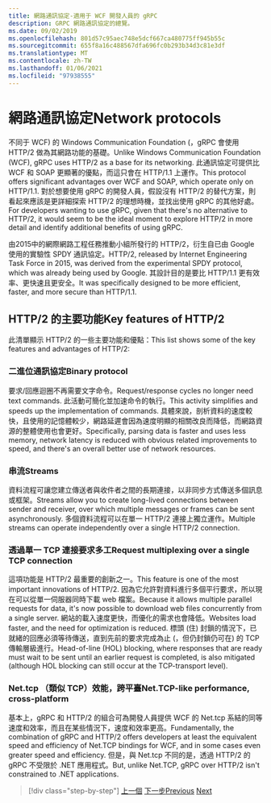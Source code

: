 ```yaml
---
title: 網路通訊協定-適用于 WCF 開發人員的 gRPC
description: GRPC 網路通訊協定的總覽。
ms.date: 09/02/2019
ms.openlocfilehash: 801d57c95aec748e5dcf667ca480775ff945b55c
ms.sourcegitcommit: 655f8a16c488567dfa696fc0b293b34d3c81e3df
ms.translationtype: MT
ms.contentlocale: zh-TW
ms.lasthandoff: 01/06/2021
ms.locfileid: "97938555"
---
```

# <a name="network-protocols"></a><span data-ttu-id="c72d6-103">網路通訊協定</span><span class="sxs-lookup"><span data-stu-id="c72d6-103">Network protocols</span></span>

<span data-ttu-id="c72d6-104">不同于 WCF) 的 Windows Communication Foundation (，gRPC 會使用 HTTP/2 做為其網路功能的基礎。</span><span class="sxs-lookup"><span data-stu-id="c72d6-104">Unlike Windows Communication Foundation (WCF), gRPC uses HTTP/2 as a base for its networking.</span></span> <span data-ttu-id="c72d6-105">此通訊協定可提供比 WCF 和 SOAP 更顯著的優點，而這只會在 HTTP/1.1 上運作。</span><span class="sxs-lookup"><span data-stu-id="c72d6-105">This protocol offers significant advantages over WCF and SOAP, which operate only on HTTP/1.1.</span></span> <span data-ttu-id="c72d6-106">對於想要使用 gRPC 的開發人員，假設沒有 HTTP/2 的替代方案，則看起來應該是更詳細探索 HTTP/2 的理想時機，並找出使用 gRPC 的其他好處。</span><span class="sxs-lookup"><span data-stu-id="c72d6-106">For developers wanting to use gRPC, given that there's no alternative to HTTP/2, it would seem to be the ideal moment to explore HTTP/2 in more detail and identify additional benefits of using gRPC.</span></span>

<span data-ttu-id="c72d6-107">由2015中的網際網路工程任務推動小組所發行的 HTTP/2，衍生自已由 Google 使用的實驗性 SPDY 通訊協定。</span><span class="sxs-lookup"><span data-stu-id="c72d6-107">HTTP/2, released by Internet Engineering Task Force in 2015, was derived from the experimental SPDY protocol, which was already being used by Google.</span></span> <span data-ttu-id="c72d6-108">其設計目的是要比 HTTP/1.1 更有效率、更快速且更安全。</span><span class="sxs-lookup"><span data-stu-id="c72d6-108">It was specifically designed to be more efficient, faster, and more secure than HTTP/1.1.</span></span>

## <a name="key-features-of-http2"></a><span data-ttu-id="c72d6-109">HTTP/2 的主要功能</span><span class="sxs-lookup"><span data-stu-id="c72d6-109">Key features of HTTP/2</span></span>

<span data-ttu-id="c72d6-110">此清單顯示 HTTP/2 的一些主要功能和優點：</span><span class="sxs-lookup"><span data-stu-id="c72d6-110">This list shows some of the key features and advantages of HTTP/2:</span></span>

### <a name="binary-protocol"></a><span data-ttu-id="c72d6-111">二進位通訊協定</span><span class="sxs-lookup"><span data-stu-id="c72d6-111">Binary protocol</span></span>

<span data-ttu-id="c72d6-112">要求/回應迴圈不再需要文字命令。</span><span class="sxs-lookup"><span data-stu-id="c72d6-112">Request/response cycles no longer need text commands.</span></span> <span data-ttu-id="c72d6-113">此活動可簡化並加速命令的執行。</span><span class="sxs-lookup"><span data-stu-id="c72d6-113">This activity simplifies and speeds up the implementation of commands.</span></span> <span data-ttu-id="c72d6-114">具體來說，剖析資料的速度較快，且使用的記憶體較少，網路延遲會因為速度明顯的相關改良而降低，而網路資源的整體使用也會更好。</span><span class="sxs-lookup"><span data-stu-id="c72d6-114">Specifically, parsing data is faster and uses less memory, network latency is reduced with obvious related improvements to speed, and there's an overall better use of network resources.</span></span>

### <a name="streams"></a><span data-ttu-id="c72d6-115">串流</span><span class="sxs-lookup"><span data-stu-id="c72d6-115">Streams</span></span>

<span data-ttu-id="c72d6-116">資料流程可讓您建立傳送者與收件者之間的長期連接，以非同步方式傳送多個訊息或框架。</span><span class="sxs-lookup"><span data-stu-id="c72d6-116">Streams allow you to create long-lived connections between sender and receiver, over which multiple messages or frames can be sent asynchronously.</span></span> <span data-ttu-id="c72d6-117">多個資料流程可以在單一 HTTP/2 連接上獨立運作。</span><span class="sxs-lookup"><span data-stu-id="c72d6-117">Multiple streams can operate independently over a single HTTP/2 connection.</span></span>

### <a name="request-multiplexing-over-a-single-tcp-connection"></a><span data-ttu-id="c72d6-118">透過單一 TCP 連接要求多工</span><span class="sxs-lookup"><span data-stu-id="c72d6-118">Request multiplexing over a single TCP connection</span></span>

<span data-ttu-id="c72d6-119">這項功能是 HTTP/2 最重要的創新之一。</span><span class="sxs-lookup"><span data-stu-id="c72d6-119">This feature is one of the most important innovations of HTTP/2.</span></span> <span data-ttu-id="c72d6-120">因為它允許對資料進行多個平行要求，所以現在可以從單一伺服器同時下載 web 檔案。</span><span class="sxs-lookup"><span data-stu-id="c72d6-120">Because it allows multiple parallel requests for data, it's now possible to download web files concurrently from a single server.</span></span> <span data-ttu-id="c72d6-121">網站的載入速度更快，而優化的需求也會降低。</span><span class="sxs-lookup"><span data-stu-id="c72d6-121">Websites load faster, and the need for optimization is reduced.</span></span> <span data-ttu-id="c72d6-122">標頭 (住) 封鎖的情況下，已就緒的回應必須等待傳送，直到先前的要求完成為止 (，但仍封鎖仍可在) 的 TCP 傳輸層級進行。</span><span class="sxs-lookup"><span data-stu-id="c72d6-122">Head-of-line (HOL) blocking, where responses that are ready must wait to be sent until an earlier request is completed, is also mitigated (although HOL blocking can still occur at the TCP-transport level).</span></span>

### <a name="nettcp-like-performance-cross-platform"></a><span data-ttu-id="c72d6-123">Net.tcp （類似 TCP）效能，跨平臺</span><span class="sxs-lookup"><span data-stu-id="c72d6-123">Net.TCP-like performance, cross-platform</span></span>

<span data-ttu-id="c72d6-124">基本上，gRPC 和 HTTP/2 的組合可為開發人員提供 WCF 的 Net.tcp 系結的同等速度和效率，而且在某些情況下，速度和效率更高。</span><span class="sxs-lookup"><span data-stu-id="c72d6-124">Fundamentally, the combination of gRPC and HTTP/2 offers developers at least the equivalent speed and efficiency of Net.TCP bindings for WCF, and in some cases even greater speed and efficiency.</span></span> <span data-ttu-id="c72d6-125">但是，與 Net.tcp 不同的是，透過 HTTP/2 的 gRPC 不受限於 .NET 應用程式。</span><span class="sxs-lookup"><span data-stu-id="c72d6-125">But, unlike Net.TCP, gRPC over HTTP/2 isn't constrained to .NET applications.</span></span>

>[!div class="step-by-step"]
><span data-ttu-id="c72d6-126">[上一個](interface-definition-language.md) 
>[下一步](why-grpc.md)</span><span class="sxs-lookup"><span data-stu-id="c72d6-126">[Previous](interface-definition-language.md)
[Next](why-grpc.md)</span></span>
